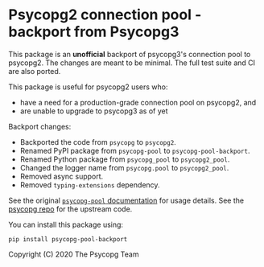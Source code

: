 # Psycopg2 connection pool - backport from Psycopg3

This package is an **unofficial** backport of psycopg3's connection pool to psycopg2.
The changes are meant to be minimal.
The full test suite and CI are also ported.

This package is useful for psycopg2 users who:

- have a need for a production-grade connection pool on psycopg2, and
- are unable to upgrade to psycopg3 as of yet

Backport changes:

- Backported the code from `psycopg` to `psycopg2`.
- Renamed PyPI package from `psycopg-pool` to `psycopg-pool-backport`.
- Renamed Python package from `psycopg_pool` to `psycopg2_pool`.
- Changed the logger name from `psycopg.pool` to `psycopg2_pool`.
- Removed async support.
- Removed `typing-extensions` dependency.

See the original [`psycopg-pool` documentation](https://www.psycopg.org/psycopg3/docs/advanced/pool.html) for usage details.
See the [psycopg repo](https://github.com/psycopg/psycopg/tree/master/psycopg_pool) for the upstream code.

You can install this package using:

    pip install psycopg-pool-backport

Copyright (C) 2020 The Psycopg Team
